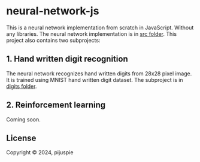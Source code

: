 # neural-network-js

This is a neural network implementation from scratch in JavaScript. Without any libraries.
The neural network implementation is in [src folder](src/).
This project also contains two subprojects:

## 1. Hand written digit recognition

The neural network recognizes hand written digits from 28x28 pixel image.
It is trained using MNIST hand written digit dataset. The subproject is in [digits folder](digits/).

## 2. Reinforcement learning

Coming soon.

## License

Copyright © 2024, pijuspie